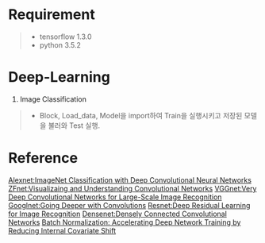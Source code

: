 # Requirement

> * tensorflow 1.3.0
> * python 3.5.2

# Deep-Learning

1. Image Classification
> * Block, Load_data, Model을 import하여 Train을 실행시키고 저장된 모델을 불러와 Test 실행.

# Reference
[Alexnet:ImageNet Classification with Deep Convolutional Neural Networks](https://papers.nips.cc/paper/4824-imagenet-classification-with-deep-convolutional-neural-networks.pdf)
[ZFnet:Visualizaing and Understanding Convolutional Networks](https://www.cs.nyu.edu/~fergus/papers/zeilerECCV2014.pdf)
[VGGnet:Very Deep Convolutional Networks for Large-Scale Image Recognition](https://arxiv.org/pdf/1409.1556.pdf)
[Googlnet:Going Deeper with Convolutions](http://ieeexplore.ieee.org/stamp/stamp.jsp?arnumber=7298594)
[Resnet:Deep Residual Learning for Image Recognition](http://ieeexplore.ieee.org/stamp/stamp.jsp?arnumber=7780459)
[Densenet:Densely Connected Convolutional Networks](http://openaccess.thecvf.com/content_cvpr_2017/papers/Huang_Densely_Connected_Convolutional_CVPR_2017_paper.pdf)
[Batch Normalization: Accelerating Deep Network Training by Reducing Internal Covariate Shift](http://proceedings.mlr.press/v37/ioffe15.pdf)
